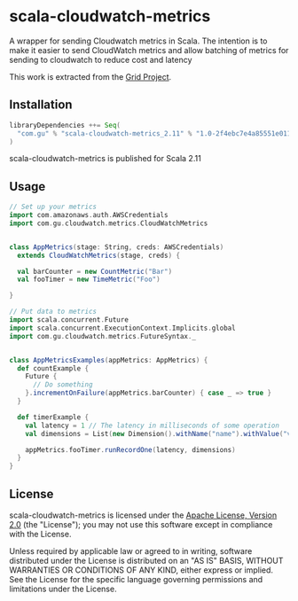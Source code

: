 scala-cloudwatch-metrics
=======

A wrapper for sending Cloudwatch metrics in Scala. The intention is to make it easier to send CloudWatch metrics and allow batching of metrics for sending to cloudwatch to reduce cost and latency

This work is extracted from the [Grid Project](https://github.com/guardian/grid).

Installation
------------

```scala
libraryDependencies ++= Seq(
  "com.gu" % "scala-cloudwatch-metrics_2.11" % "1.0-2f4ebc7e4a85551e011566e40393d5b1b2fbf504"
)
```

scala-cloudwatch-metrics is published for Scala 2.11

Usage
-------

```scala
// Set up your metrics
import com.amazonaws.auth.AWSCredentials
import com.gu.cloudwatch.metrics.CloudWatchMetrics


class AppMetrics(stage: String, creds: AWSCredentials)  
  extends CloudWatchMetrics(stage, creds) {

  val barCounter = new CountMetric("Bar")
  val fooTimer = new TimeMetric("Foo") 

} 

// Put data to metrics
import scala.concurrent.Future
import scala.concurrent.ExecutionContext.Implicits.global
import com.gu.cloudwatch.metrics.FutureSyntax._


class AppMetricsExamples(appMetrics: AppMetrics) {
  def countExample {
    Future {
      // Do something
    }.incrementOnFailure(appMetrics.barCounter) { case _ => true }
  }

  def timerExample {
    val latency = 1 // The latency in milliseconds of some operation
    val dimensions = List(new Dimension().withName("name").withValue("value"))

    appMetrics.fooTimer.runRecordOne(latency, dimensions)
  } 
}

```
License
-------

scala-cloudwatch-metrics is licensed under the [Apache License, Version 2.0](http://www.apache.org/licenses/LICENSE-2.0) (the "License"); 
you may not use this software except in compliance with the License.

Unless required by applicable law or agreed to in writing, software distributed under the License is distributed on an 
"AS IS" BASIS, WITHOUT WARRANTIES OR CONDITIONS OF ANY KIND, either express or implied. See the License for the specific 
language governing permissions and limitations under the License.
